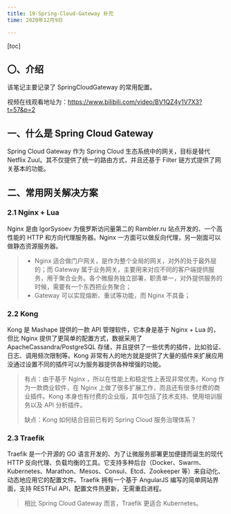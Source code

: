 ```yaml
---
title: 19-Spring-Cloud-Gateway 补充
time: 2020年12月9日

---
```


[toc]

## 〇、介绍

该笔记主要记录了 SpringCloudGateway 的常用配置。

视频在线观看地址为：https://www.bilibili.com/video/BV1QZ4y1V7X3?t=57&p=2

## 一、什么是 Spring Cloud Gateway

Spring Cloud Gateway 作为 Spring Cloud 生态系统中的网关，目标是替代 Netflix Zuul。其不仅提供了统一的路由方式，并且还基于 Filter 链方式提供了网关基本的功能。

## 二、常用网关解决方案

### 2.1 Nginx + Lua

Nginx 是由 IgorSysoev 为俄罗斯访问量第二的 Rambler.ru 站点开发的、一个高性能的 HTTP 和方向代理服务器。Nginx 一方面可以做反向代理，另一刚面可以做静态资源服务器。

> - Nginx 适合做门户网关，是作为整个全局的网关，对外的处于最外层的；而 Gateway 属于业务网关，主要用来对应不同的客户端提供服务，用于聚合业务。各个微服务独立部署，职责单一，对外提供服务的时候，需要有一个东西把业务聚合；
> - Gateway 可以实现熔断、重试等功能，而 Nginx 不具备；

### 2.2 Kong

Kong 是 Mashape 提供的一款 API 管理软件，它本身是基于 Nginx + Lua 的，但比 Nginx 提供了更简单的配置方式，数据采用了 ApacheCassandra/PostgreSQL 存储，并且提供了一些优秀的插件，比如验证、日志、调用频次限制等。Kong 非常有人的地方就是提供了大量的插件来扩展应用没通过设置不同的插件可以为服务器提供各种增强的功能。

> 有点：由于基于 Nginx ，所以在性能上和稳定性上表现非常优秀。Kong 作为一款商业软件，在 Nginx 上做了很多扩展工作，而且还有很多付费的商业插件。Kong 本身也有付费的企业版，其中包括了技术支持、使用培训服务以及 API 分析插件。
>
> 缺点：Kong 如何结合目前已有的 Spring Cloud 服务治理体系？

### 2.3 Traefik

Traefik 是一个开源的 GO 语言开发的、为了让微服务部署更加便捷而诞生的现代 HTTP 反向代理、负载均衡的工具。它支持多种后台（Docker、Swarm、Kubernetes、Marathon、Mesos、Consul、Etcd、Zookeeper 等）来自动化、动态地应用它的配置文件。Traefik 拥有一个基于 AngularJS 编写的简单网站界面，支持 RESTFul API、配置文件热更新，无需重启进程。

> 相比 Spring Cloud Gateway 而言，Traefik 更适合 Kubernetes。




